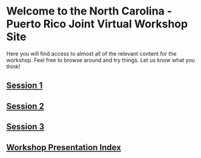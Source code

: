 # Welcome to the North Carolina - Puerto Rico Joint Virtual Workshop Site

Here you will find access to almost all of the relevant content for the workshop.  Feel free to browse around and try things.  Let us know what you think!

## [Session 1](https://rapid-research.github.io/nc_pr_virtualworkshop/schedule/session1_2021_wkshp_sched)
## [Session 2](/schedule/session2_2021_wkshp_sched)
## [Session 3](/schedule/session3_2021_wkshp_sched)

## [Workshop Presentation Index](/presentations/presentation_index)






